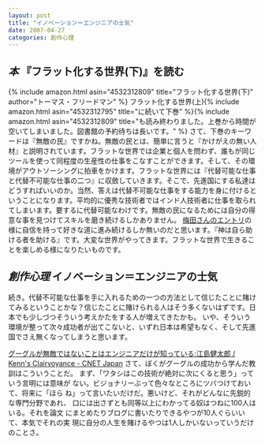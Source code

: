 ```yaml
---
layout: post
title: "イノベーション＝エンジニアの士気"
date: 2007-04-27
categories: 創作心理
---
```

## *本* 『フラット化する世界(下)』を読む
 {% include amazon.html asin="4532312809" title="フラット化する世界(下)" author="トーマス・フリードマン" %}
フラット化する世界(上){% include amazon.html asin="4532312795" title="に続いて下巻" %}{% include amazon.html asin="4532312809" title="も読み終わりました。上巻から時間が空いてしまいました。図書館の予約待ちは長いです。" %}
さて、下巻のキーワードは『無敵の民』ですかね。無敵の民とは、簡単に言うと『かけがえの無い人材』と説明されています。フラットな世界では企業と個人を問わず、誰もが同じツールを使って同程度の生産性の仕事をこなすことができます。そして、その環境がアウトソーシングに拍車をかけます。フラットな世界には『代替可能な仕事と代替不可能な仕事の二つ』に収斂していきます。そこで、先進国にする私達はどうすればいいのか。当然、答えは代替不可能な仕事をする能力を身に付けるということになります。平均的に優秀な技術者ではインド人技術者に仕事を取られてしまいます。要するに代替可能なわけです。無敵の民になるためには自分の得意な事を見つけてスキルを磨き続けるしかありません。
[梅田さんのエントリ](http://d.hatena.ne.jp/umedamochio/20070317/p1)の様に自信を持って好きな道に進み続けるしか無いのだと思います。『神は自ら助ける者を助ける』です。大変な世界がやってきます。フラットな世界で生きることを楽しめる様になりたいものです。

## *創作心理* イノベーション＝エンジニアの士気
続き。代替不可能な仕事を手に入れるための一つの方法として信じたことに賭けてみるということかな？信じたことに賭けられる人はそう多くないはずです。日本でも少しづつそういう考えかたをする人が増えてきたかも。
いや、そういう環境が整って次々成功者が出てこないと、いずれ日本は希望もなく、そして先進国でさえ無くなってしまうと思います。

 [グーグルが無敵ではないことはエンジニアだけが知っている:江島健太郎 / Kenn's Clairvoyance - CNET Japan](http://blog.japan.cnet.com/kenn/archives/003431.html)
 さて、ぼくがグーグルの成功から学んだ教訓はこういうことだ。
 まず、「ワタシはこの技術が絶対に次にくると思う」っていう言明には意味が
 ない。ビジョナリーぶって色々なところにツバつけておいて、将来に「ほら
 ね」って言いたいだけだ。悪いけど、それがどんなに先鋭的な専門分野であれ、
 口には出さずとも同等以上にわかってる奴はつねに100人はいる。それを論文
 にまとめたりブログに書いたりできるやつが10人ぐらいいて、本気でそれの実
 現に自分の人生を賭けるやつは1人しかいないっていうだけのことさ。
